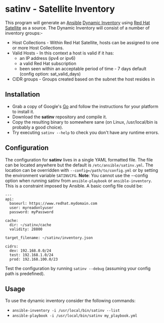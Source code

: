# satinv - Satellite Inventory

This program will generate an [Ansible](https://ansible.com) [Dynamic Inventory](https://docs.ansible.com/ansible/latest/user_guide/intro_dynamic_inventory.html) using [Red Hat Satellite](https://www.redhat.com/en/technologies/management/satellite) as a source.  The Dynamic Inventory will consist of a number of inventory groups:-
* Host Collections - Within Red Hat Satellite, hosts can be assigned to one or more Host Collections.
* Valid Hosts - In this context a host is valid if it has:
    * an IP address (ipv4 or ipv6)
    * a valid Red Hat subscription
    * been seen within an acceptable period of time - 7 days default (config option: sat_valid_days)
* CIDR groups - Groups created based on the subnet the host resides in

## Installation
* Grab a copy of Google's [Go](https://golang.org/) and follow the instructions for your platform to install it.
* Download the **satinv** repository and compile it.
* Copy the resulting binary to somewhere sane (on Linux, /usr/local/bin is probably a good choice).
* Try executing `satinv --help` to check you don't have any runtime errors.

## Configuration
The configuration for **satinv** lives in a single YAML formatted file.  The file can be located anywhere but the default is `/etc/ansible/satinv.yml`.
The location can be overridden with `--config=/path/to/config.yml` or by setting the environment variable `SATINVCFG`.  **Note**: You cannot use the --config option when running satinv from `ansible-playbook` or `ansible-inventory`.  This is a constraint imposed by Ansible.  A basic config file could be:
```
---
api:
  baseurl: https://www.redhat.mydomain.com
  user: myreadonlyuser
  password: myPassword

cache:
  dir: ~/satinv/cache
  validity: 28800

target_filename: ~/satinv/inventory.json

cidrs:
  dev: 192.168.0.0/24
  test: 192.168.1.0/24
  prod: 192.168.100.0/23
```
Test the configuration by running `satinv --debug` (assuming your config path is predefined).

## Usage
To use the dynamic inventory consider the following commands:
* `ansible-inventory -i /usr/local/bin/satinv --list`
* `ansible-playbook -i /usr/local/bin/satinv my_playbook.yml`